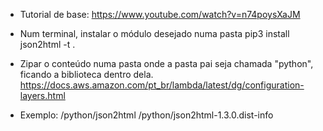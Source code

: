 

- Tutorial de base:
https://www.youtube.com/watch?v=n74poysXaJM


- Num terminal, instalar o módulo desejado numa pasta
pip3 install json2html -t .


- Zipar o conteúdo numa pasta onde a pasta pai seja chamada "python", ficando a biblioteca dentro dela.
https://docs.aws.amazon.com/pt_br/lambda/latest/dg/configuration-layers.html
- Exemplo:
    /python/json2html
    /python/json2html-1.3.0.dist-info

